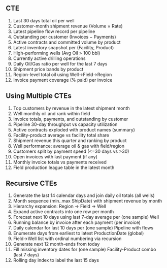 ## CTE
1. Last 30 days total oil per well
2. Customer-month shipment revenue (Volume × Rate)
3. Latest pipeline flow record per pipeline
4. Outstanding per customer (Invoices − Payments)
5. Active contracts and committed volume by product
6. Latest inventory snapshot per (Facility, Product)
7. High-performing wells (Avg Oil > 100 bbl)
8. Currently active drilling operations
9. Daily Oil/Gas ratio per well for the last 7 days
10. Shipment price bands by product
11. Region-level total oil using Well→Field→Region
12. Invoice payment coverage (% paid) per invoice

## Using Multiple CTEs
1. Top customers by revenue in the latest shipment month
2. Well monthly oil and rank within field
3. Invoice totals, payments, and outstanding by customer
4. Pipeline 30-day throughput vs capacity utilization
5. Active contracts exploded with product names (summary)
6. Facility-product average vs facility total share
7. Shipment revenue this quarter and ranking by product
8. Well performance: average oil & gas with field/region
9. Customers split by payment speed (<=30 days vs >30)
10. Open invoices with last payment (if any)
11. Monthly invoice totals vs payments received
12. Field production league table in the latest month

## Recursive CTEs
1. Generate the last 14 calendar days and join daily oil totals (all wells)
2. Month sequence (min..max ShipDate) with shipment revenue by month
3. Hierarchy expansion: Region → Field → Well
4. Expand active contracts into one row per month
5. Forecast next 10 days using last 7-day average per (one sample) Well
6. Running balance by invoice after each payment (per invoice)
7. Daily calendar for last 10 days per (one sample) Pipeline with flows
8. Enumerate days from earliest to latest ProductionDate (global)
9. Field→Well list with ordinal numbering via recursion
10. Generate next 12 month-ends from today
11. Fill missing inventory dates for (one sample) Facility-Product combo (last 7 days)
12. Rolling day index to label the last 15 days
